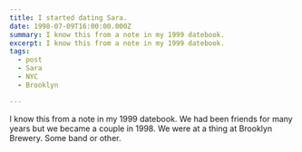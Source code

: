 ```yaml
---
title: I started dating Sara.
date: 1998-07-09T16:00:00.000Z
summary: I know this from a note in my 1999 datebook.
excerpt: I know this from a note in my 1999 datebook.
tags:
  - post
  - Sara
  - NYC
  - Brooklyn

---
```


I know this from a note in my 1999 datebook. We had been friends for many years but we became a couple in 1998. We were at a thing at Brooklyn Brewery. Some band or other.